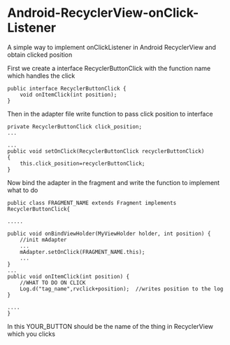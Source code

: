 # Android-RecyclerView-onClick-Listener
A simple way to implement onClickListener in Android RecyclerView and obtain clicked position

First we create a interface RecyclerButtonClick with the function name which handles the click

    public interface RecyclerButtonClick {
        void onItemClick(int position);
    }

Then in the adapter file write function to pass click position to interface

    private RecyclerButtonClick click_position;
    ...
    
    ...
    public void setOnClick(RecyclerButtonClick recyclerButtonClick)
    {
        this.click_position=recyclerButtonClick;
    }


Now bind the adapter in the fragment and write the function to implement what to do

    public class FRAGMENT_NAME extends Fragment implements RecyclerButtonClick{
    
    .....

    public void onBindViewHolder(MyViewHolder holder, int position) {
        //init mAdapter
        ...
        mAdapter.setOnClick(FRAGMENT_NAME.this);
        ...
    }
    ...
    public void onItemClick(int position) {
        //WHAT TO DO ON CLICK
        Log.d("tag_name",rvclick+position);  //writes position to the log
    }
    
    ....
    }
    
In this YOUR_BUTTON should be the name of the thing in RecyclerView which you clicks
